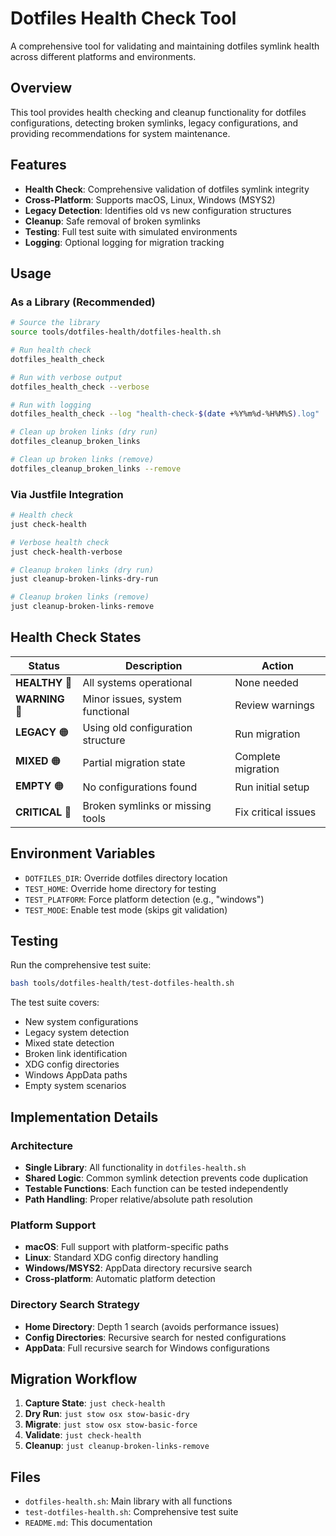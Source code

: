 # Dotfiles Health Check Tool

A comprehensive tool for validating and maintaining dotfiles symlink health across different platforms and environments.

## Overview

This tool provides health checking and cleanup functionality for dotfiles configurations, detecting broken symlinks, legacy configurations, and providing recommendations for system maintenance.

## Features

- **Health Check**: Comprehensive validation of dotfiles symlink integrity
- **Cross-Platform**: Supports macOS, Linux, Windows (MSYS2)
- **Legacy Detection**: Identifies old vs new configuration structures
- **Cleanup**: Safe removal of broken symlinks
- **Testing**: Full test suite with simulated environments
- **Logging**: Optional logging for migration tracking

## Usage

### As a Library (Recommended)

```bash
# Source the library
source tools/dotfiles-health/dotfiles-health.sh

# Run health check
dotfiles_health_check

# Run with verbose output
dotfiles_health_check --verbose

# Run with logging
dotfiles_health_check --log "health-check-$(date +%Y%m%d-%H%M%S).log"

# Clean up broken links (dry run)
dotfiles_cleanup_broken_links

# Clean up broken links (remove)
dotfiles_cleanup_broken_links --remove
```

### Via Justfile Integration

```bash
# Health check
just check-health

# Verbose health check
just check-health-verbose

# Cleanup broken links (dry run)
just cleanup-broken-links-dry-run

# Cleanup broken links (remove)
just cleanup-broken-links-remove
```

## Health Check States

| Status | Description | Action |
|--------|-------------|---------|
| **HEALTHY** 💚 | All systems operational | None needed |
| **WARNING** 💛 | Minor issues, system functional | Review warnings |
| **LEGACY** 🟠 | Using old configuration structure | Run migration |
| **MIXED** 🟠 | Partial migration state | Complete migration |
| **EMPTY** 🟠 | No configurations found | Run initial setup |
| **CRITICAL** 🔴 | Broken symlinks or missing tools | Fix critical issues |

## Environment Variables

- `DOTFILES_DIR`: Override dotfiles directory location
- `TEST_HOME`: Override home directory for testing
- `TEST_PLATFORM`: Force platform detection (e.g., "windows")
- `TEST_MODE`: Enable test mode (skips git validation)

## Testing

Run the comprehensive test suite:

```bash
bash tools/dotfiles-health/test-dotfiles-health.sh
```

The test suite covers:
- New system configurations
- Legacy system detection
- Mixed state detection
- Broken link identification
- XDG config directories
- Windows AppData paths
- Empty system scenarios

## Implementation Details

### Architecture

- **Single Library**: All functionality in `dotfiles-health.sh`
- **Shared Logic**: Common symlink detection prevents code duplication
- **Testable Functions**: Each function can be tested independently
- **Path Handling**: Proper relative/absolute path resolution

### Platform Support

- **macOS**: Full support with platform-specific paths
- **Linux**: Standard XDG config directory handling
- **Windows/MSYS2**: AppData directory recursive search
- **Cross-platform**: Automatic platform detection

### Directory Search Strategy

- **Home Directory**: Depth 1 search (avoids performance issues)
- **Config Directories**: Recursive search for nested configurations
- **AppData**: Full recursive search for Windows configurations

## Migration Workflow

1. **Capture State**: `just check-health`
2. **Dry Run**: `just stow osx stow-basic-dry`  
3. **Migrate**: `just stow osx stow-basic-force`
4. **Validate**: `just check-health`
5. **Cleanup**: `just cleanup-broken-links-remove`

## Files

- `dotfiles-health.sh`: Main library with all functions
- `test-dotfiles-health.sh`: Comprehensive test suite  
- `README.md`: This documentation